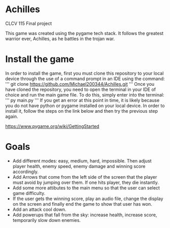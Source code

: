 # Achilles
CLCV 115 Final project

This game was created using the pygame tech stack. It follows the greatest warrior ever, Achilles, as he battles in the trojan war.

# Install the game

In order to install the game, first you must clone this repository to your local device through the use of a command prompt in an IDE using the command:
'''
git clone https://github.com/Michael200344/Achilles.git
'''
Once you have cloned the repository, you need to open the terminal in your IDE of choice and run the main game file. To do this, simply enter into the terminal:
'''
py main.py
'''
If you get an error at this point in time, it is likely because you do not have python or pygame installed on your local device. In order to install it, follow the steps on the link below and then try the previous step again.

https://www.pygame.org/wiki/GettingStarted

# Goals
- Add different modes: easy, medium, hard, impossible. Then adjust player health, enemy speed, enemy damage and winning score accordingly.
- Add Arrows that come from the left side of the screen that the player must avoid by jumping over them. If one hits player, they die instantly.
- Add some more attibutes to the main menu so that the user can select game difficulty.
- If the user gets the winning score, play an audio file, change the display on the screen and finally end the game to show that user has won.
- Add an attack cool down.
- Add powerups that fall from the sky: increase health, increase score, temporarily slow down enemies.
